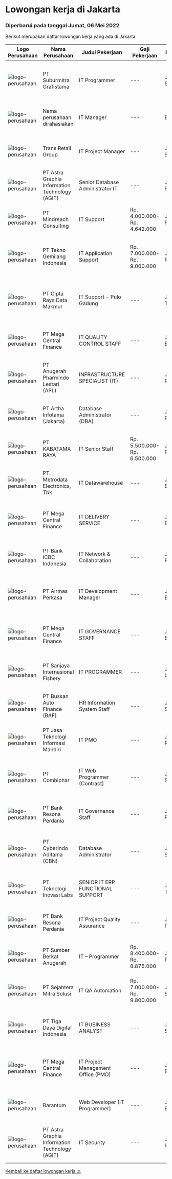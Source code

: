 
  # Lowongan kerja di Jakarta

  ### Diperbarui pada tanggal Jumat, 06 Mei 2022

  Berikut merupakan daftar lowongan kerja yang ada di Jakarta

  |Logo Perusahaan | Nama Perusahaan | Judul Pekerjaan | Gaji Pekerjaan | Lokasi | Deskripsi | Tanggal diunggah | Pranala |
  | -------------- | --------------- | --------------- | --------- | --------- | -------------- | ------- | ----------- |
  |![logo-perusahaan](https://image-service-cdn.seek.com.au/02a0be0dbd94b4ebd710a2f3a99c06c30150a3bd/ee4dce1061f3f616224767ad58cb2fc751b8d2dc)|PT Suburmitra Grafistama|IT Programmer|---|Jakarta Selatan|Kualifikasi: Pendidikan min. D3/S1 (Teknik Informatika / Sistem Informasi / Ilmu Komputer) Usia maksimal 35 tahun Memiliki pengalaman min. 3 tahun di...|Kamis, 05 Mei 2022|https://www.jobstreet.co.id/id/job/it-programmer-3866650?token=0~f041432c-9edd-45c0-9e68-969f98711b4b&sectionRank=1&jobId=jobstreet-id-job-3866650|
|![logo-perusahaan](https://i.ibb.co/sqvTCh9/112815900-stock-vector-no-image-available-icon-flat-vector.webp)|Nama perusahaan dirahasiakan|IT Manager|---|Bali|Pendidikan minimal S1 segala jurusan Minimal memiliki 1 tahun pengalaman kerja di bidang yang sama Memiliki pengetahuan mengenai PHP dan bahasa...|Selasa, 03 Mei 2022|https://www.jobstreet.co.id/id/job/it-manager-3871361?token=0~f041432c-9edd-45c0-9e68-969f98711b4b&sectionRank=2&jobId=jobstreet-id-job-3871361|
|![logo-perusahaan](https://image-service-cdn.seek.com.au/5d57accb2edb9e5443eedcfa8a76d73474507124/ee4dce1061f3f616224767ad58cb2fc751b8d2dc)|Trans Retail Group|IT Project Manager|---|Jakarta Selatan|Responsibilities: Managing IT projects in collaboration with different stake holders (business team,other IT team,external team) to meet the project...|Kamis, 05 Mei 2022|https://www.jobstreet.co.id/id/job/it-project-manager-3872133?token=0~f041432c-9edd-45c0-9e68-969f98711b4b&sectionRank=3&jobId=jobstreet-id-job-3872133|
|![logo-perusahaan](https://image-service-cdn.seek.com.au/ff352750bbaae6c058ba966669028ee6505d9f4a/ee4dce1061f3f616224767ad58cb2fc751b8d2dc)|PT Astra Graphia Information Technology (AGIT)|Senior Database Administrator IT|---|Jakarta Raya|The IT Database Administrator is responsible in:1. Exploring the root cause of unknown error, troubleshooting, and improving the solution.2. Ensuring...|Jumat, 06 Mei 2022|https://www.jobstreet.co.id/id/job/senior-database-administrator-it-3872305?token=0~f041432c-9edd-45c0-9e68-969f98711b4b&sectionRank=4&jobId=jobstreet-id-job-3872305|
|![logo-perusahaan](https://image-service-cdn.seek.com.au/8fdce98ea70ed7051bfced9fa0ba8256aacf3d94/ee4dce1061f3f616224767ad58cb2fc751b8d2dc)|PT Mindreach Consulting|IT Support|Rp. 4.000.000-Rp. 4.642.000|Jakarta Raya|IT Support monitor and maintain computer systems and networks of an organization. Enabling them to install and configure computer systems, diagnose...|Kamis, 05 Mei 2022|https://www.jobstreet.co.id/id/job/it-support-3871810?token=0~f041432c-9edd-45c0-9e68-969f98711b4b&sectionRank=5&jobId=jobstreet-id-job-3871810|
|![logo-perusahaan](https://image-service-cdn.seek.com.au/791b692ef1bceca5bae4c4b296253378b6837e7c/ee4dce1061f3f616224767ad58cb2fc751b8d2dc)|PT Tekno Gemilang Indonesia|IT Application Support|Rp. 7.000.000-Rp. 9.000.000|Jakarta Raya|Memiliki pengalaman bekerja sebagai Java Programmer di industri perbankan minimal tiga tahun Menguasai SQL command Menguasai Linux CentOS/RedHat...|Kamis, 05 Mei 2022|https://www.jobstreet.co.id/id/job/it-application-support-3867097?token=0~f041432c-9edd-45c0-9e68-969f98711b4b&sectionRank=6&jobId=jobstreet-id-job-3867097|
|![logo-perusahaan](https://image-service-cdn.seek.com.au/eaf1db5c8e411f2d939ae3c7e41958181dc85f93/ee4dce1061f3f616224767ad58cb2fc751b8d2dc)|PT Cipta Raya Data Makmur|IT Support - Pulo Gadung|---|Jakarta Timur|DATA CENTRE - IT ENGINEERLocation : PULOGADUNG - JakartaTanggung Jawab : Stand by di lokasi (shifting) dengan tugas memaintenance dan memonitor semua...|Kamis, 05 Mei 2022|https://www.jobstreet.co.id/id/job/it-support-pulo-gadung-3872188?token=0~f041432c-9edd-45c0-9e68-969f98711b4b&sectionRank=7&jobId=jobstreet-id-job-3872188|
|![logo-perusahaan](https://image-service-cdn.seek.com.au/5a3af6aef73aefc68566a4c26b6f9b36cb214c9e/ee4dce1061f3f616224767ad58cb2fc751b8d2dc)|PT Mega Central Finance|IT QUALITY CONTROL STAFF|---|Jakarta Barat|Job Descriptions : Defining and classifying the severity of defects Inspecting documents Testing executable software. For example: module, unit,...|Kamis, 05 Mei 2022|https://www.jobstreet.co.id/id/job/it-quality-control-staff-3872073?token=0~f041432c-9edd-45c0-9e68-969f98711b4b&sectionRank=8&jobId=jobstreet-id-job-3872073|
|![logo-perusahaan](https://image-service-cdn.seek.com.au/ee0c53d3c64c0aae8d4c83721d6b3e7b5c76efe3/ee4dce1061f3f616224767ad58cb2fc751b8d2dc)|PT Anugerah Pharmindo Lestari (APL)|INFRASTRUCTURE SPECIALIST (IT)|---|Jakarta Raya|Job Responsibility: Provide general framework plus environment to assist application developers and maintain activities Analyse problems, evaluate...|Kamis, 05 Mei 2022|https://www.jobstreet.co.id/id/job/infrastructure-specialist-it-3871917?token=0~f041432c-9edd-45c0-9e68-969f98711b4b&sectionRank=9&jobId=jobstreet-id-job-3871917|
|![logo-perusahaan](https://i.ibb.co/sqvTCh9/112815900-stock-vector-no-image-available-icon-flat-vector.webp)|PT Artha Infotama (Jakarta)|Database Administrator (DBA)|---|Jakarta Pusat|The IT Database Administrator is responsible in:•	Exploring the root cause of unknown error, troubleshooting, and improving the solution.•	Ensuring...|Kamis, 05 Mei 2022|https://www.jobstreet.co.id/id/job/database-administrator-dba-3859750?token=0~f041432c-9edd-45c0-9e68-969f98711b4b&sectionRank=10&jobId=jobstreet-id-job-3859750|
|![logo-perusahaan](https://image-service-cdn.seek.com.au/fe77fa0b24dc8a7d07f43e221d6c51b1577c3ecb/ee4dce1061f3f616224767ad58cb2fc751b8d2dc)|PT KABATAMA RAYA|IT Senior Staff|Rp. 5.500.000-Rp. 6.500.000|Jakarta Pusat|Job Descriptions : Review new solustions and improve the resilence of the current network and system environment. Plan deploy and monitor IT...|Jumat, 06 Mei 2022|https://www.jobstreet.co.id/id/job/it-senior-staff-3872315?token=0~f041432c-9edd-45c0-9e68-969f98711b4b&sectionRank=11&jobId=jobstreet-id-job-3872315|
|![logo-perusahaan](https://image-service-cdn.seek.com.au/0d75518309b56a3cff39daa569b0ba02cc7a22f2/ee4dce1061f3f616224767ad58cb2fc751b8d2dc)|PT. Metrodata Electronics, Tbk|IT Datawarehouse|---|Jakarta Barat|We are looking for an experienced IT Datawarehouse to join our team. If you have excellent programming skills and a passion for developing...|Kamis, 05 Mei 2022|https://www.jobstreet.co.id/id/job/it-datawarehouse-3867637?token=0~f041432c-9edd-45c0-9e68-969f98711b4b&sectionRank=12&jobId=jobstreet-id-job-3867637|
|![logo-perusahaan](https://image-service-cdn.seek.com.au/5a3af6aef73aefc68566a4c26b6f9b36cb214c9e/ee4dce1061f3f616224767ad58cb2fc751b8d2dc)|PT Mega Central Finance|IT DELIVERY SERVICE|---|Jakarta Barat|Job Descriptions : Ensures appropriate resources are deployed to meet customer business Troubleshoot and resolve end user application issues, maintain...|Kamis, 05 Mei 2022|https://www.jobstreet.co.id/id/job/it-delivery-service-3872080?token=0~f041432c-9edd-45c0-9e68-969f98711b4b&sectionRank=13&jobId=jobstreet-id-job-3872080|
|![logo-perusahaan](https://image-service-cdn.seek.com.au/b965b0f87e3010a4d65c0485f79bb77184e210fd/ee4dce1061f3f616224767ad58cb2fc751b8d2dc)|PT Bank ICBC Indonesia|IT Network & Collaboration|---|Jakarta Pusat|Job Responsibilities: Develop, maintain policy &amp; procedure of network communication system &amp; security. Maintain performance, capacity &amp;...|Kamis, 05 Mei 2022|https://www.jobstreet.co.id/id/job/it-network-collaboration-3867187?token=0~f041432c-9edd-45c0-9e68-969f98711b4b&sectionRank=14&jobId=jobstreet-id-job-3867187|
|![logo-perusahaan](https://image-service-cdn.seek.com.au/e058612ba3ea3c8a5db01b881de07c38d7462a24/ee4dce1061f3f616224767ad58cb2fc751b8d2dc)|PT Airmas Perkasa|IT Development Manager|---|Jakarta Barat|Job Description: Familiar with all the policies, procedures and technical issues related to software development Collaborate with Project/product...|Kamis, 05 Mei 2022|https://www.jobstreet.co.id/id/job/it-development-manager-3867467?token=0~f041432c-9edd-45c0-9e68-969f98711b4b&sectionRank=15&jobId=jobstreet-id-job-3867467|
|![logo-perusahaan](https://image-service-cdn.seek.com.au/600b8e0a16f690f22a75f3ec8170d358b7d48b29/ee4dce1061f3f616224767ad58cb2fc751b8d2dc)|PT Mega Central Finance|IT GOVERNANCE STAFF|---|Jakarta Barat|Job Descriptions : Establish and develop appropriate policies, procedures, and practices concerning governance functions Ensure and Monitor practical...|Kamis, 05 Mei 2022|https://www.jobstreet.co.id/id/job/it-governance-staff-3872069?token=0~f041432c-9edd-45c0-9e68-969f98711b4b&sectionRank=16&jobId=jobstreet-id-job-3872069|
|![logo-perusahaan](https://image-service-cdn.seek.com.au/a1c58cdc39fad9eafd64d9795162fdd8995b2489/ee4dce1061f3f616224767ad58cb2fc751b8d2dc)|PT Sanjaya Internasional Fishery|IT PROGRAMMER|---|Jakarta Utara|Objectives of this Role Maintain essential IT operations, including operating systems, security tools, applications, servers, email systems, laptops,...|Kamis, 05 Mei 2022|https://www.jobstreet.co.id/id/job/it-programmer-3860573?token=0~f041432c-9edd-45c0-9e68-969f98711b4b&sectionRank=17&jobId=jobstreet-id-job-3860573|
|![logo-perusahaan](https://image-service-cdn.seek.com.au/54993bb1f2d4d0100bd1395ebfa53bc71346c6a2/ee4dce1061f3f616224767ad58cb2fc751b8d2dc)|PT Bussan Auto Finance (BAF)|HR Information System Staff|---|Jakarta Selatan|Tugas dan tanggung jawab: Develop Aplikasi sekaligus studi kasus yg bersifat perbaikan dan pengembangan, dan mengelola data system HRM Berperan...|Rabu, 04 Mei 2022|https://www.jobstreet.co.id/id/job/hr-information-system-staff-3866138?token=0~f041432c-9edd-45c0-9e68-969f98711b4b&sectionRank=18&jobId=jobstreet-id-job-3866138|
|![logo-perusahaan](https://image-service-cdn.seek.com.au/c9de5c12e92bc0e411dbeff9552262e6113adaf9/ee4dce1061f3f616224767ad58cb2fc751b8d2dc)|PT Jasa Teknologi Informasi Mandiri|IT PMO|---|Jakarta Raya|Pengalaman project Migrasi Core Banking Mengelola sumber daya bersama dalam proyek-proyek yang dikendalikan oleh PMO Melakukan identifikasi dan...|Kamis, 05 Mei 2022|https://www.jobstreet.co.id/id/job/it-pmo-3861612?token=0~f041432c-9edd-45c0-9e68-969f98711b4b&sectionRank=19&jobId=jobstreet-id-job-3861612|
|![logo-perusahaan](https://image-service-cdn.seek.com.au/330d8b8194338daa373aa71b82e7dcdf4789bad9/ee4dce1061f3f616224767ad58cb2fc751b8d2dc)|PT Combiphar|IT Web Programmer (Contract)|---|Jakarta Selatan|Menyusun rencana kerja dan melakukan pengawasan SLA Membuat dan mengembangkan aplikasi berbasis web sesuai dengan permintaan/kebutuhan perusahaan...|Kamis, 05 Mei 2022|https://www.jobstreet.co.id/id/job/it-web-programmer-contract-3860948?token=0~f041432c-9edd-45c0-9e68-969f98711b4b&sectionRank=20&jobId=jobstreet-id-job-3860948|
|![logo-perusahaan](https://image-service-cdn.seek.com.au/7f8eba9621cf40a4c56afd0a55fa324ec0461468/ee4dce1061f3f616224767ad58cb2fc751b8d2dc)|PT Bank Resona Perdania|IT Governance Staff|---|Jakarta Pusat|Responsibilty : Establish and develop appropriate policies, procedures and practices in relations to governance and planning functions. Ensure the...|Kamis, 05 Mei 2022|https://www.jobstreet.co.id/id/job/it-governance-staff-3866638?token=0~f041432c-9edd-45c0-9e68-969f98711b4b&sectionRank=21&jobId=jobstreet-id-job-3866638|
|![logo-perusahaan](https://image-service-cdn.seek.com.au/1da7dca14895e2f8bf76c41c28ef98e3cf775cea/ee4dce1061f3f616224767ad58cb2fc751b8d2dc)|PT Cyberindo Aditama (CBN)|Database Administrator|---|Jakarta Selatan|Requirements: Minimum Bachelor's degree in Information Technology/System/Management or related field; Minimum 2 years experience in managing database;...|Kamis, 05 Mei 2022|https://www.jobstreet.co.id/id/job/database-administrator-3867007?token=0~f041432c-9edd-45c0-9e68-969f98711b4b&sectionRank=22&jobId=jobstreet-id-job-3867007|
|![logo-perusahaan](https://image-service-cdn.seek.com.au/2a8b910257886587c10a68030a2604ca609b3a6a/ee4dce1061f3f616224767ad58cb2fc751b8d2dc)|PT Teknologi Inovasi Labs|SENIOR IT ERP FUNCTIONAL SUPPORT|---|Jakarta Timur|OverviewOur company is seeking a skilled Senior IT ERP Functional Support who is passionate about evaluating the ERP project and transforming our...|Kamis, 05 Mei 2022|https://www.jobstreet.co.id/id/job/senior-it-erp-functional-support-3867141?token=0~f041432c-9edd-45c0-9e68-969f98711b4b&sectionRank=23&jobId=jobstreet-id-job-3867141|
|![logo-perusahaan](https://image-service-cdn.seek.com.au/7f8eba9621cf40a4c56afd0a55fa324ec0461468/ee4dce1061f3f616224767ad58cb2fc751b8d2dc)|PT Bank Resona Perdania|IT Project Quality Assurance|---|Jakarta Pusat|Responsible : Lead the assurance of project deliverables especially related to software development project Define and formulate the standard of IT...|Kamis, 05 Mei 2022|https://www.jobstreet.co.id/id/job/it-project-quality-assurance-3867600?token=0~f041432c-9edd-45c0-9e68-969f98711b4b&sectionRank=24&jobId=jobstreet-id-job-3867600|
|![logo-perusahaan](https://image-service-cdn.seek.com.au/deacd9fe47c3169fb400d70ca48e34371cd379f2/ee4dce1061f3f616224767ad58cb2fc751b8d2dc)|PT Sumber Berkat Anugerah|IT – Programmer|Rp. 8.400.000-Rp. 8.875.000|Jakarta Pusat|Kualifikasi : Pendidikan minimal S1 (Teknik Informatika / Sistem Informasi / Ilmu Komputer) Usia maksimal 35 tahun Memiliki pengalaman minimal 5 tahun...|Kamis, 05 Mei 2022|https://www.jobstreet.co.id/id/job/it-programmer-3867572?token=0~f041432c-9edd-45c0-9e68-969f98711b4b&sectionRank=25&jobId=jobstreet-id-job-3867572|
|![logo-perusahaan](https://image-service-cdn.seek.com.au/f680032d1ce14870b8bf86e9e0a825f42b0b51e6/ee4dce1061f3f616224767ad58cb2fc751b8d2dc)|PT Sejahtera Mitra Solusi|IT QA Automation|Rp. 7.000.000-Rp. 9.800.000|Jakarta Selatan|Kualifikasi : Memiliki pengalaman sebagai QA minimal 2 tahun Mampu mendokumentasikan, membuat skenario testing dan analisa yang baik Memiliki...|Kamis, 05 Mei 2022|https://www.jobstreet.co.id/id/job/it-qa-automation-3861293?token=0~f041432c-9edd-45c0-9e68-969f98711b4b&sectionRank=26&jobId=jobstreet-id-job-3861293|
|![logo-perusahaan](https://image-service-cdn.seek.com.au/c4469d1d13af4919311d77d761f9058911e241df/ee4dce1061f3f616224767ad58cb2fc751b8d2dc)|PT Tiga Daya Digital Indonesia|IT BUSINESS ANALYST|---|Jakarta Selatan|Candidates must have a Bachelor's degree in Computer Science / Information Technology or equivalent. 3 years of experience in the field suitable for...|Kamis, 05 Mei 2022|https://www.jobstreet.co.id/id/job/it-business-analyst-3860880?token=0~f041432c-9edd-45c0-9e68-969f98711b4b&sectionRank=27&jobId=jobstreet-id-job-3860880|
|![logo-perusahaan](https://image-service-cdn.seek.com.au/5a3af6aef73aefc68566a4c26b6f9b36cb214c9e/ee4dce1061f3f616224767ad58cb2fc751b8d2dc)|PT Mega Central Finance|IT Project Management Office (PMO)|---|Jakarta Barat|Job Descriptions : Organize project meetings, maintain documents, and manage the schedule. Support Project Manager to ensure the timely and successful...|Kamis, 05 Mei 2022|https://www.jobstreet.co.id/id/job/it-project-management-office-pmo-3872071?token=0~f041432c-9edd-45c0-9e68-969f98711b4b&sectionRank=28&jobId=jobstreet-id-job-3872071|
|![logo-perusahaan](https://image-service-cdn.seek.com.au/e2ce39f092c810ef6ee6b394160ad470051b47dd/ee4dce1061f3f616224767ad58cb2fc751b8d2dc)|Barantum|Web Developer (IT Programmer)|---|Jakarta Barat|Kualifikasi: Pendidikan terakhir minimal D3/S1 Ilmu Komputer atau Teknik Informatika. Menguasai PHP Native, Laravel dan Queue (nilai plus). Lebih...|Kamis, 05 Mei 2022|https://www.jobstreet.co.id/id/job/web-developer-it-programmer-3866686?token=0~f041432c-9edd-45c0-9e68-969f98711b4b&sectionRank=29&jobId=jobstreet-id-job-3866686|
|![logo-perusahaan](https://image-service-cdn.seek.com.au/d5d24f88bfc047efb4ab9ca95916f2aa61c6dc60/ee4dce1061f3f616224767ad58cb2fc751b8d2dc)|PT Astra Graphia Information Technology (AGIT)|IT Security|---|Jakarta Raya|Kualifikasi: Menguasai Deep Access management, Client Computing, Server, Network, Application/DB Security, Cloud Security, IT Security standards (e.g....|Jumat, 06 Mei 2022|https://www.jobstreet.co.id/id/job/it-security-3872306?token=0~f041432c-9edd-45c0-9e68-969f98711b4b&sectionRank=30&jobId=jobstreet-id-job-3872306|


  [Kembali ke daftar lowongan kerja 🔙](../README.md#daftar-lowongan-kerja)
  